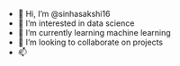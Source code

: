 - 👋 Hi, I’m @sinhasakshi16
- 👀 I’m interested in data science
- 🌱 I’m currently learning machine learning
- 💞️ I’m looking to collaborate on projects 
- 📫 

<!---
sinhasakshi16/sinhasakshi16 is a ✨ special ✨ repository because its `README.md` (this file) appears on your GitHub profile.
You can click the Preview link to take a look at your changes.
--->

